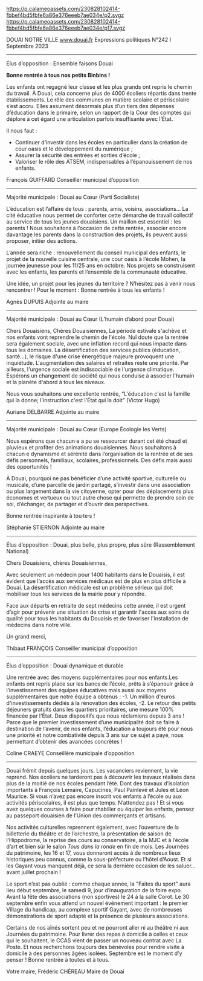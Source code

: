https://p.calameoassets.com/230828102414-fbbef4bd5fbfe6a86e376eeeb7ae034e/p2.svgz
https://p.calameoassets.com/230828102414-fbbef4bd5fbfe6a86e376eeeb7ae034e/p17.svgz


DOUAI NOTRE VILLE
www.douai.fr
Expressions politiques
N°242   I
Septembre 2023

---

Élus d’opposition : Ensemble faisons Douai

**Bonne rentrée à tous nos petits Binbins !**

Les enfants ont regagné leur classe et les plus grands ont repris le chemin du travail. À Douai, cela concerne plus de 4000 écoliers répartis dans trente établissements. Le rôle des communes en matière scolaire et périscolaire s’est accru. Elles assument désormais plus d’un tiers des dépenses d’éducation dans le primaire, selon un rapport de la Cour des comptes qui déplore à cet égard une articulation parfois insuffisante avec l’État.

Il nous faut :
- Continuer d’investir dans les écoles en particulier dans la création de cour oasis et le développement du numérique ;
- Assurer la sécurité des entrées et sorties d’école ;
- Valoriser le rôle des ATSEM, indispensables à l’épanouissement de nos enfants.

François GUIFFARD
Conseiller municipal d’opposition

---

Majorité municipale : Douai au Cœur (Parti Socialiste)

L’éducation est l’affaire de tous : parents, amis, voisins, associations… La cité éducative nous permet de conforter cette démarche de travail collectif au service de tous les jeunes douaisiens. Un maillon est essentiel : les parents ! Nous souhaitons à l’occasion de cette rentrée, associer encore davantage les parents dans la construction des projets, ils peuvent aussi proposer, initier des actions.

L’année sera riche : renouvellement du conseil municipal des enfants, le projet de la nouvelle cuisine centrale, une cour oasis à l’école Mohen, la journée jeunesse pour les 11/25 ans en octobre. Nos projets se construisent avec les enfants, les parents et l’ensemble de la communauté éducative.

Une idée, un projet pour les jeunes du territoire ? N’hésitez pas à venir nous rencontrer ! Pour le moment : Bonne rentrée à tous les enfants !

Agnès DUPUIS
Adjointe au maire

---

Majorité municipale : Douai au Cœur (L’humain d’abord pour Douai)

Chers Douaisiens,
Chères Douaisiennes,
La période estivale s'achève et nos enfants vont reprendre le chemin de l'école. Nul doute que la rentrée sera également sociale, avec une inflation record qui nous impacte dans tous les domaines. La désertification des services publics (éducation, santé…), le risque d'une crise énergétique majeure provoquent une inquiétude. L'augmentation des salaires et retraites reste une priorité. Par ailleurs, l'urgence sociale est indissociable de l'urgence climatique. Espérons un changement de société qui nous conduise à associer l'humain et la planète d'abord à tous les niveaux.

Nous vous souhaitons une excellente rentrée, “L'éducation c'est la famille qui la donne; l'instruction c'est l'État qui la doit” (Victor Hugo)

Auriane DELBARRE
Adjointe au maire

---

Majorité municipale : Douai au Cœur (Europe Écologie les Verts)

Nous espérons que chacun·e a pu se ressourcer durant cet été chaud et pluvieux et profiter des animations douaisiennes.
Nous souhaitons à chacun·e dynamisme et sérénité dans l’organisation de la rentrée et de ses défis personnels, familiaux, scolaires, professionnels. Des défis mais aussi des opportunités !

À Douai, pourquoi ne pas bénéficier d’une activité sportive, culturelle ou musicale, d’une parcelle de jardin partagé, s’investir dans une association ou plus largement dans la vie citoyenne, opter pour des déplacements plus économes et vertueux ou tout autre chose qui permette de prendre soin de soi, d’échanger, de partager et d’ouvrir des perspectives.

Bonne rentrée inspirante à tou·te·s !

Stéphanie STIERNON
Adjointe au maire

---

Élus d’opposition : Douai, plus belle, plus propre, plus sûre (Rassemblement National)

Chers Douaisiens, chères Douaisiennes,

Avec seulement un médecin pour 1400 habitants dans le Douaisis, il est évident que l’accès aux services médicaux est de plus en plus difficile à Douai. La désertification médicale est un problème sérieux qui doit mobiliser tous les services de la mairie pour y répondre.

Face aux départs en retraite de sept médecins cette année, il est urgent d’agir pour prévenir une situation de crise et garantir l'accès aux soins de qualité pour tous les habitants du Douaisis et de favoriser l'installation de médecins dans notre ville.

Un grand merci,

Thibaut FRANÇOIS
Conseiller municipal d’opposition

---

Élus d’opposition : Douai dynamique et durable

Une rentrée avec des moyens supplémentaires pour nos enfants.Les enfants ont repris place sur les bancs de l’école, prêts à s’épanouir grâce à l’investissement des équipes éducatives mais aussi aux moyens supplémentaires que notre équipe a obtenus :
-1. Un million d'euros d'investissements dédiés à la rénovation des écoles,
-2. Le retour des petits déjeuners gratuits dans les quartiers prioritaires, une mesure 100% financée par l'État.
Deux dispositifs que nous réclamions depuis 3 ans !
Parce que le premier investissement d’une municipalité doit se faire à destination de l’avenir, de nos enfants, l’éducation a toujours été pour nous une priorité et notre combativité depuis 3 ans sur ce sujet a payé, nous permettant d’obtenir des avancées concrètes !

Coline CRAEYE
Conseillère municipale d’opposition

---

Douai frémit depuis quelques jours. Les vacanciers reviennent, la vie reprend. Nos écoliers ne tarderont pas à découvrir les travaux réalisés dans plus de la moitié de nos écoles pendant l’été. Dont des travaux d’isolation importants à François Lemaire, Capucines, Paul Painlevé et Jules et Léon Maurice. Si vous n’avez pas encore inscrit vos enfants à l’école ou aux activités périscolaires, il est plus que temps. N’attendez pas ! Et si vous avez quelques courses à faire pour rhabiller ou équiper les enfants, pensez au passeport douaisien de l’Union des commerçants et artisans.

Nos activités culturelles reprennent également, avec l’ouverture de la billetterie du théâtre et de l’orchestre, la présentation de saison de l’Hippodrome, la reprise des cours au conservatoire, à la MJC et à l’école d’art et bien sûr le salon *Tous dans la ronde* en fin de mois. Les Journées du patrimoine, les 16 et 17, vous donneront accès à de nombreux lieux historiques peu connus, comme la sous-préfecture ou  l’hôtel d’Aoust. Et si les Gayant vous manquent déjà, ce sera la dernière occasion de les saluer… avant juillet prochain !

Le sport n’est pas oublié : comme chaque année, la "Faites du sport" aura lieu début septembre, le samedi 9, jour d’inauguration de la foire expo. Avant la fête des associations (non sportives) le 24 à la salle Corot. Le 30 septembre enfin vous attend un nouvel événement important : le premier Village du handicap, au complexe sportif Gayant, avec de nombreuses démonstrations de sport adapté et la présence de plusieurs associations.

Certains de nos aînés sortent peu et ne pourront aller ni au théâtre ni aux Journées du patrimoine. Pour livrer des repas à domicile à celles et ceux qui le souhaitent, le CCAS vient de passer un nouveau contrat avec La Poste. Et nous recherchons toujours des bénévoles pour rendre visite à domicile à des personnes âgées isolées. Septembre est le moment d’y penser ! Bonne rentrée à toutes et à tous.

Votre maire,
Frédéric CHÉREAU
Maire de Douai
